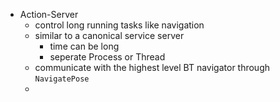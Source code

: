 - Action-Server
	- control long running tasks like navigation 
	- similar to a canonical service server 
		- time can be long
		- seperate Process or Thread 
	- communicate with the highest level BT navigator through `NavigatePose` 
	- 